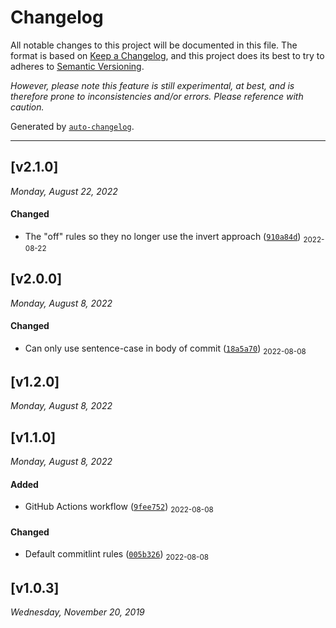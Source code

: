 # Changelog 

All notable changes to this project will be documented in this file. The format is based on [Keep a Changelog](https://keepachangelog.com/en/1.0.0/), and this project does its best to try to adheres to [Semantic Versioning](https://semver.org/spec/v2.0.0.html). 

_However, please note this feature is still experimental, at best, and is therefore prone to inconsistencies and/or errors. Please reference with caution._

Generated by [`auto-changelog`](https://github.com/CookPete/auto-changelog).

- - -

## [v2.1.0]
_Monday, August 22, 2022_

#### Changed

* The "off" rules so they no longer use the invert approach ([`910a84d`](https://github.com/dreamistlabs/config-commitlint/commit/910a84dc3a1d46ed77ab210631a9b459409b584d)) <sub>2022-08-22</sub>
## [v2.0.0]
_Monday, August 8, 2022_

#### Changed

* Can only use sentence-case in body of commit ([`18a5a70`](https://github.com/dreamistlabs/config-commitlint/commit/18a5a703d66dc252a08f686d77d6127590ad48ba)) <sub>2022-08-08</sub>
## [v1.2.0]
_Monday, August 8, 2022_

## [v1.1.0]
_Monday, August 8, 2022_

#### Added

* GitHub Actions workflow ([`9fee752`](https://github.com/dreamistlabs/config-commitlint/commit/9fee7522fa4b28cc3b07a429aa203eb6dffccb15)) <sub>2022-08-08</sub>
#### Changed

* Default commitlint rules ([`005b326`](https://github.com/dreamistlabs/config-commitlint/commit/005b326bf4d9fc46b22aa790e5141658e8a65615)) <sub>2022-08-08</sub>
## [v1.0.3]
_Wednesday, November 20, 2019_

